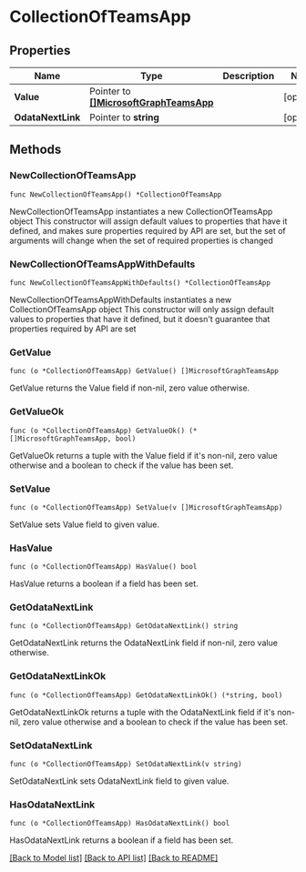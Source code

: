 # CollectionOfTeamsApp

## Properties

Name | Type | Description | Notes
------------ | ------------- | ------------- | -------------
**Value** | Pointer to [**[]MicrosoftGraphTeamsApp**](MicrosoftGraphTeamsApp.md) |  | [optional] 
**OdataNextLink** | Pointer to **string** |  | [optional] 

## Methods

### NewCollectionOfTeamsApp

`func NewCollectionOfTeamsApp() *CollectionOfTeamsApp`

NewCollectionOfTeamsApp instantiates a new CollectionOfTeamsApp object
This constructor will assign default values to properties that have it defined,
and makes sure properties required by API are set, but the set of arguments
will change when the set of required properties is changed

### NewCollectionOfTeamsAppWithDefaults

`func NewCollectionOfTeamsAppWithDefaults() *CollectionOfTeamsApp`

NewCollectionOfTeamsAppWithDefaults instantiates a new CollectionOfTeamsApp object
This constructor will only assign default values to properties that have it defined,
but it doesn't guarantee that properties required by API are set

### GetValue

`func (o *CollectionOfTeamsApp) GetValue() []MicrosoftGraphTeamsApp`

GetValue returns the Value field if non-nil, zero value otherwise.

### GetValueOk

`func (o *CollectionOfTeamsApp) GetValueOk() (*[]MicrosoftGraphTeamsApp, bool)`

GetValueOk returns a tuple with the Value field if it's non-nil, zero value otherwise
and a boolean to check if the value has been set.

### SetValue

`func (o *CollectionOfTeamsApp) SetValue(v []MicrosoftGraphTeamsApp)`

SetValue sets Value field to given value.

### HasValue

`func (o *CollectionOfTeamsApp) HasValue() bool`

HasValue returns a boolean if a field has been set.

### GetOdataNextLink

`func (o *CollectionOfTeamsApp) GetOdataNextLink() string`

GetOdataNextLink returns the OdataNextLink field if non-nil, zero value otherwise.

### GetOdataNextLinkOk

`func (o *CollectionOfTeamsApp) GetOdataNextLinkOk() (*string, bool)`

GetOdataNextLinkOk returns a tuple with the OdataNextLink field if it's non-nil, zero value otherwise
and a boolean to check if the value has been set.

### SetOdataNextLink

`func (o *CollectionOfTeamsApp) SetOdataNextLink(v string)`

SetOdataNextLink sets OdataNextLink field to given value.

### HasOdataNextLink

`func (o *CollectionOfTeamsApp) HasOdataNextLink() bool`

HasOdataNextLink returns a boolean if a field has been set.


[[Back to Model list]](../README.md#documentation-for-models) [[Back to API list]](../README.md#documentation-for-api-endpoints) [[Back to README]](../README.md)


